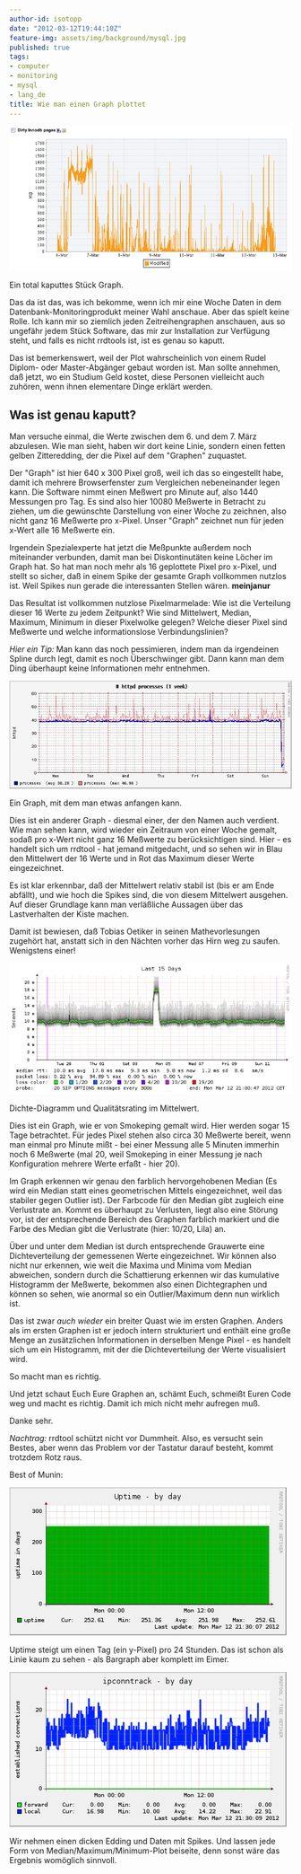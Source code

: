```yaml
---
author-id: isotopp
date: "2012-03-12T19:44:10Z"
feature-img: assets/img/background/mysql.jpg
published: true
tags:
- computer
- monitoring
- mysql
- lang_de
title: Wie man einen Graph plottet
---
```

![Graph: Schlechtes Beispiel](/uploads/graph-schlecht.png)

Ein total kaputtes Stück Graph.

Das da ist das, was ich bekomme, wenn ich mir eine Woche Daten in dem
Datenbank-Monitoringprodukt meiner Wahl anschaue.  Aber das spielt keine
Rolle.  Ich kann mir so ziemlich jeden Zeitreihengraphen anschauen, aus so
ungefähr jedem Stück Software, das mir zur Installation zur Verfügung steht,
und falls es nicht rrdtools ist, ist es genau so kaputt.

Das ist bemerkenswert, weil der Plot wahrscheinlich von einem Rudel Diplom-
oder Master-Abgänger gebaut worden ist.  Man sollte annehmen, daß jetzt, wo
ein Studium Geld kostet, diese Personen vielleicht auch zuhören, wenn ihnen
elementare Dinge erklärt werden.

## Was ist genau kaputt?

Man versuche einmal, die Werte zwischen dem 6.  und dem 7.  März abzulesen. 
Wie man sieht, haben wir dort keine Linie, sondern einen fetten gelben
Zitteredding, der die Pixel auf dem "Graphen" zuquastet.

Der "Graph" ist hier 640 x 300 Pixel groß, weil ich das so eingestellt habe,
damit ich mehrere Browserfenster zum Vergleichen nebeneinander legen kann. 
Die Software nimmt einen Meßwert pro Minute auf, also 1440 Messungen pro
Tag.  Es sind also hier 10080 Meßwerte in Betracht zu ziehen, um die
gewünschte Darstellung von einer Woche zu zeichnen, also nicht ganz 16
Meßwerte pro x-Pixel.  Unser "Graph" zeichnet nun für jeden x-Wert alle 16
Meßwerte ein.

Irgendein Spezialexperte hat jetzt die Meßpunkte außerdem noch miteinander
verbunden, damit man bei Diskontinutäten keine Löcher im Graph hat.  So hat
man noch mehr als 16 geplottete Pixel pro x-Pixel, und stellt so sicher, daß
in einem Spike der gesamte Graph vollkommen nutzlos ist.  Weil Spikes nun
gerade die interessanten Stellen wären. **meinjanur**

Das Resultat ist vollkommen nutzlose Pixelmarmelade: Wie ist die Verteilung
dieser 16 Werte zu jedem Zeitpunkt?  Wie sind Mittelwert, Median, Maximum,
Minimum in dieser Pixelwolke gelegen?  Welche dieser Pixel sind Meßwerte und
welche informationslose Verbindungslinien?

_Hier ein Tip:_ Man kann das noch pessimieren, indem man da irgendeinen
Spline durch legt, damit es noch Überschwinger gibt.  Dann kann man dem Ding
überhaupt keine Informationen mehr entnehmen.

![Eine bessere Darstellung](/uploads/graph-gut.png)

Ein Graph, mit dem man etwas anfangen kann.

Dies ist ein anderer Graph - diesmal einer, der den Namen auch verdient. 
Wie man sehen kann, wird wieder ein Zeitraum von einer Woche gemalt, sodaß
pro x-Wert nicht ganz 16 Meßwerte zu berücksichtigen sind.  Hier - es
handelt sich um rrdtool - hat jemand mitgedacht, und so sehen wir in Blau
den Mittelwert der 16 Werte und in Rot das Maximum dieser Werte
eingezeichnet.

Es ist klar erkennbar, daß der Mittelwert relativ stabil ist (bis er am Ende
abfällt), und wie hoch die Spikes sind, die von diesem Mittelwert ausgehen. 
Auf dieser Grundlage kann man verläßliche Aussagen über das Lastverhalten
der Kiste machen.

Damit ist bewiesen, daß Tobias Oetiker in seinen Mathevorlesungen zugehört
hat, anstatt sich in den Nächten vorher das Hirn weg zu saufen.  Wenigstens
einer!

![Eine innovative Histogramm-Darstellung](/uploads/graph-noch-besser.png)

Dichte-Diagramm und Qualitätsrating im Mittelwert.

Dies ist ein Graph, wie er von Smokeping gemalt wird.  Hier werden sogar 15
Tage betrachtet.  Für jedes Pixel stehen also circa 30 Meßwerte bereit, wenn
man einmal pro Minute mißt - bei einer Messung alle 5 Minuten immerhin noch
6 Meßwerte (mal 20, weil Smokeping in einer Messung je nach Konfiguration
mehrere Werte erfaßt - hier 20).

Im Graph erkennen wir genau den farblich hervorgehobenen Median (Es wird ein
Median statt eines geometrischen Mittels eingezeichnet, weil das stabiler
gegen Outlier ist).  Der Farbcode für den Median gibt zugleich eine
Verlustrate an.  Kommt es überhaupt zu Verlusten, liegt also eine Störung
vor, ist der entsprechende Bereich des Graphen farblich markiert und die
Farbe des Median gibt die Verlustrate (hier: 10/20, Lila) an.

Über und unter dem Median ist durch entsprechende Grauwerte eine
Dichteverteilung der gemessenen Werte eingezeichnet.  Wir können also nicht
nur erkennen, wie weit die Maxima und Minima vom Median abweichen, sondern
durch die Schattierung erkennen wir das kumulative Histogramm der Meßwerte,
bekommen also einen Dichtegraphen und können so sehen, wie anormal so ein
Outlier/Maximum denn nun wirklich ist.

Das ist zwar _auch wieder_ ein breiter Quast wie im ersten Graphen. 
Anders als im ersten Graphen ist er jedoch intern strukturiert und enthält
eine große Menge an zusätzlichen Informationen in derselben Menge Pixel - es
handelt sich um ein Histogramm, mit der die Dichteverteilung der Werte
visualisiert wird.

So macht man es richtig.

Und jetzt schaut Euch Eure Graphen an, schämt Euch, schmeißt Euren Code weg
und macht es richtig.  Damit ich mich nicht mehr aufregen muß.

Danke sehr.

_Nachtrag:_ rrdtool schützt nicht vor Dummheit.  Also, es versucht sein
Bestes, aber wenn das Problem vor der Tastatur darauf besteht, kommt
trotzdem Rotz raus.

Best of Munin:

![Uptime als Graph](/uploads/graph-uptime.png)

Uptime steigt um einen Tag (ein y-Pixel) pro 24 Stunden.  Das ist schon als
Linie kaum zu sehen - als Bargraph aber komplett im Eimer.

![rrdtool Mißbrauch](/uploads/graph-rrdtool-kaputt.png)

Wir nehmen einen dicken Edding und Daten mit Spikes.  Und lassen jede Form
von Median/Maximum/Minimum-Plot beiseite, denn sonst wäre das Ergebnis
womöglich sinnvoll.

